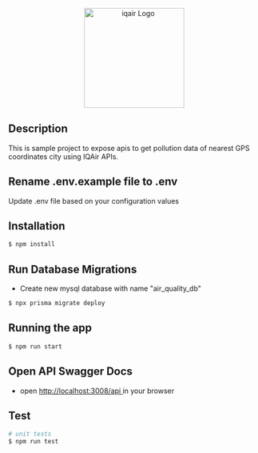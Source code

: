<p align="center">
  <a href="https://www.iqair.com/" target="blank"><img src="https://dashboard.iqair.com/assets/logos/iqair-logo-default.png" width="200" alt="iqair Logo" /></a>
</p>

## Description

This is sample project to expose apis to get pollution data of nearest GPS coordinates city using IQAir APIs.

## Rename .env.example file to .env

Update .env file based on your configuration values

## Installation

```bash
$ npm install
```

## Run Database Migrations

- Create new mysql database with name "air_quality_db"

```bash
$ npx prisma migrate deploy
```

## Running the app

```bash
$ npm run start
```

## Open API Swagger Docs

- open <a href="http://localhost:3008/api" target="blank"> http://localhost:3008/api </a> in your browser

## Test

```bash
# unit tests
$ npm run test
```
